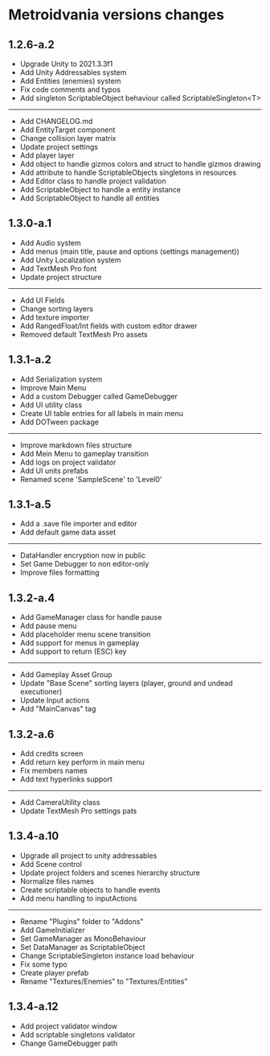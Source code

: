 ﻿# Metroidvania versions changes

## 1.2.6-a.2

- Upgrade Unity to 2021.3.3f1
- Add Unity Addressables system
- Add Entities (enemies) system
- Fix code comments and typos
- Add singleton ScriptableObject behaviour called ScriptableSingleton\<T>

----

- Add CHANGELOG.md
- Add EntityTarget component
- Change collision layer matrix
- Update project settings
- Add player layer
- Add object to handle gizmos colors and struct to handle gizmos drawing
- Add attribute to handle ScriptableObjects singletons in resources
- Add Editor class to handle project validation
- Add ScriptableObject to handle a entity instance
- Add ScriptableObject to handle all entities

## 1.3.0-a.1

- Add Audio system
- Add menus (main title, pause and options (settings management))
- Add Unity Localization system
- Add TextMesh Pro font
- Update project structure

----

- Add UI Fields
- Change sorting layers
- Add texture importer
- Add RangedFloat/Int fields with custom editor drawer
- Removed default TextMesh Pro assets

## 1.3.1-a.2

- Add Serialization system
- Improve Main Menu
- Add a custom Debugger called GameDebugger
- Add UI utility class
- Create UI table entries for all labels in main menu
- Add DOTween package

----

- Improve markdown files structure
- Add Mein Menu to gameplay transition
- Add logs on project validator
- Add UI units prefabs
- Renamed scene 'SampleScene' to 'Level0'

## 1.3.1-a.5

- Add a .save file importer and editor
- Add default game data asset

----

- DataHandler encryption now in public
- Set Game Debugger to non editor-only
- Improve files formatting

## 1.3.2-a.4

- Add GameManager class for handle pause
- Add pause menu
- Add placeholder menu scene transition
- Add support for menus in gameplay
- Add support to return (ESC) key

----

- Add Gameplay Asset Group
- Update "Base Scene" sorting layers (player, ground and undead executioner)
- Update Input actions
- Add "MainCanvas" tag

## 1.3.2-a.6

- Add credits screen
- Add return key perform in main menu
- Fix members names
- Add text hyperlinks support

----

- Add CameraUtility class
- Update TextMesh Pro settings pats

## 1.3.4-a.10

- Upgrade all project to unity addressables
- Add Scene control
- Update project folders and scenes hierarchy structure
- Normalize files names
- Create scriptable objects to handle events
- Add menu handling to inputActions

----

- Rename "Plugins" folder to "Addons"
- Add GameInitializer
- Set GameManager as MonoBehaviour
- Set DataManager as ScriptableObject
- Change ScriptableSingleton instance load behaviour
- Fix some typo
- Create player prefab
- Rename "Textures/Enemies" to "Textures/Entities"

## 1.3.4-a.12

- Add project validator window
- Add scriptable singletons validator
- Change GameDebugger path
